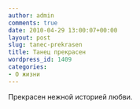 ```yaml
---
author: admin
comments: true
date: 2010-04-29 13:00:07+00:00
layout: post
slug: tanec-prekrasen
title: Танец прекрасен
wordpress_id: 1409
categories:
- О жизни
---
```




Прекрасен нежной историей любви.

